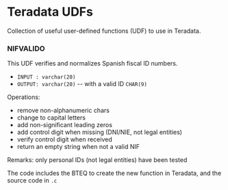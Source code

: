 # Teradata UDFs

Collection of useful user-defined functions (UDF) to use in Teradata.

### NIFVALIDO

This UDF verifies and normalizes Spanish fiscal ID numbers.

- ```INPUT : varchar(20)```
- ```OUTPUT: varchar(20)``` -- with a valid ID ```CHAR(9)```

Operations:

- remove non-alphanumeric chars
- change to capital letters
- add non-significant leading zeros
- add control digit when missing (DNI/NIE, not legal entities)
- verify control digit when received
- return an empty string when not a valid NIF

Remarks: only personal IDs (not legal entities) have been tested

The code includes the BTEQ to create the new function in Teradata,
and the source code in ```.c```
